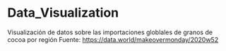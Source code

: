 # Data_Visualization
Visualización de datos sobre las importaciones globlales de granos de cocoa por región
Fuente: https://data.world/makeovermonday/2020w52
